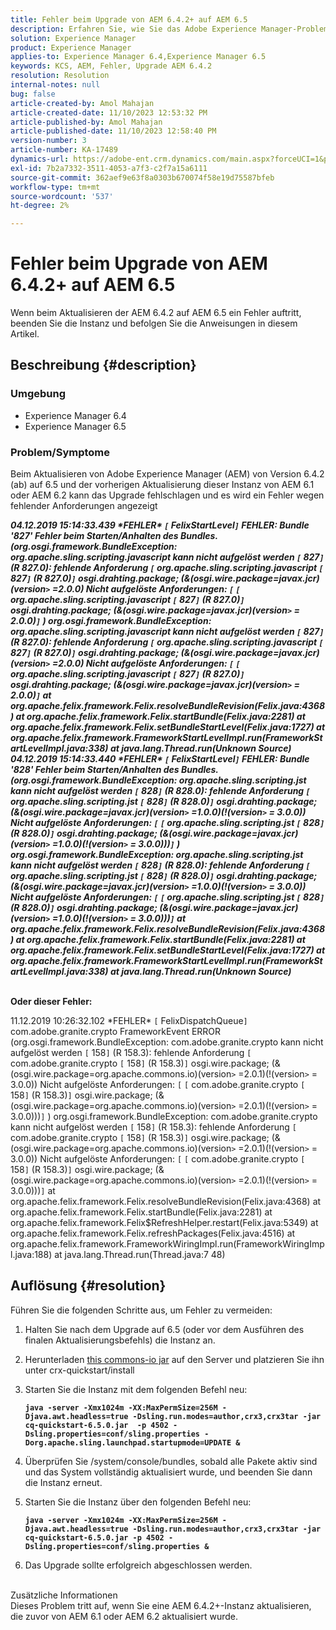 ```yaml
---
title: Fehler beim Upgrade von AEM 6.4.2+ auf AEM 6.5
description: Erfahren Sie, wie Sie das Adobe Experience Manager-Problem beheben können, bei dem während der Aktualisierung AEM Version 6.4.2 auf 6.5 ein Fehler auftritt.
solution: Experience Manager
product: Experience Manager
applies-to: Experience Manager 6.4,Experience Manager 6.5
keywords: KCS, AEM, Fehler, Upgrade AEM 6.4.2
resolution: Resolution
internal-notes: null
bug: false
article-created-by: Amol Mahajan
article-created-date: 11/10/2023 12:53:32 PM
article-published-by: Amol Mahajan
article-published-date: 11/10/2023 12:58:40 PM
version-number: 3
article-number: KA-17489
dynamics-url: https://adobe-ent.crm.dynamics.com/main.aspx?forceUCI=1&pagetype=entityrecord&etn=knowledgearticle&id=b6cbe324-c87f-ee11-8179-6045bd006b25
exl-id: 7b2a7332-3511-4053-a7f3-c2f7a15a6111
source-git-commit: 362aef9e63f8a0303b670074f58e19d75587bfeb
workflow-type: tm+mt
source-wordcount: '537'
ht-degree: 2%

---
```


# Fehler beim Upgrade von AEM 6.4.2+ auf AEM 6.5


Wenn beim Aktualisieren der AEM 6.4.2 auf AEM 6.5 ein Fehler auftritt, beenden Sie die Instanz und befolgen Sie die Anweisungen in diesem Artikel.

## Beschreibung {#description}


### <b>Umgebung</b>

- Experience Manager 6.4
- Experience Manager 6.5


### <b>Problem/Symptome</b>

Beim Aktualisieren von Adobe Experience Manager (AEM) von Version 6.4.2 (ab) auf 6.5 und der vorherigen Aktualisierung dieser Instanz von AEM 6.1 oder AEM 6.2 kann das Upgrade fehlschlagen und es wird ein Fehler wegen fehlender Anforderungen angezeigt

<b>*04.12.2019 15:14:33.439 \*FEHLER\* `[` FelixStartLevel`]`  FEHLER: Bundle &#39;827&#39; Fehler beim Starten/Anhalten des Bundles. (org.osgi.framework.BundleException: org.apache.sling.scripting.javascript kann nicht aufgelöst werden `[` 827`]` (R 827.0): fehlende Anforderung `[` org.apache.sling.scripting.javascript `[` 827`]` (R 827.0)`]`  osgi.drahting.package; (&amp;(osgi.wire.package=javax.jcr)(version`>` =2.0.0) Nicht aufgelöste Anforderungen: `[` `[` org.apache.sling.scripting.javascript `[` 827`]` (R 827.0)`]`  osgi.drahting.package; (&amp;(osgi.wire.package=javax.jcr)(version`>` = 2.0.0)`]` )*
*org.osgi.framework.BundleException: org.apache.sling.scripting.javascript kann nicht aufgelöst werden `[` 827`]` (R 827.0): fehlende Anforderung `[` org.apache.sling.scripting.javascript `[` 827`]` (R 827.0)`]`  osgi.drahting.package; (&amp;(osgi.wire.package=javax.jcr)(version`>` =2.0.0) Nicht aufgelöste Anforderungen: `[` `[` org.apache.sling.scripting.javascript `[` 827`]` (R 827.0)`]`  osgi.drahting.package; (&amp;(osgi.wire.package=javax.jcr)(version`>` = 2.0.0)`]`*
*at org.apache.felix.framework.Felix.resolveBundleRevision(Felix.java:4368)*
*at org.apache.felix.framework.Felix.startBundle(Felix.java:2281)*
*at org.apache.felix.framework.Felix.setBundleStartLevel(Felix.java:1727)*
*at org.apache.felix.framework.FrameworkStartLevelImpl.run(FrameworkStartLevelImpl.java:338)*
*at java.lang.Thread.run(Unknown Source)*
*04.12.2019 15:14:33.440 \*FEHLER\* `[` FelixStartLevel`]`  FEHLER: Bundle &#39;828&#39; Fehler beim Starten/Anhalten des Bundles. (org.osgi.framework.BundleException: org.apache.sling.scripting.jst kann nicht aufgelöst werden `[` 828`]` (R 828.0): fehlende Anforderung `[` org.apache.sling.scripting.jst `[` 828`]` (R 828.0)`]`  osgi.drahting.package; (&amp;(osgi.wire.package=javax.jcr)(version`>` =1.0.0)(!(version`>` = 3.0.0)) Nicht aufgelöste Anforderungen: `[` `[` org.apache.sling.scripting.jst `[` 828`]` (R 828.0)`]`  osgi.drahting.package; (&amp;(osgi.wire.package=javax.jcr)(version`>` =1.0.0)(!(version`>` = 3.0.0)))`]` )*
*org.osgi.framework.BundleException: org.apache.sling.scripting.jst kann nicht aufgelöst werden `[` 828`]` (R 828.0): fehlende Anforderung `[` org.apache.sling.scripting.jst `[` 828`]` (R 828.0)`]`  osgi.drahting.package; (&amp;(osgi.wire.package=javax.jcr)(version`>` =1.0.0)(!(version`>` = 3.0.0)) Nicht aufgelöste Anforderungen: `[` `[` org.apache.sling.scripting.jst `[` 828`]` (R 828.0)`]`  osgi.drahting.package; (&amp;(osgi.wire.package=javax.jcr)(version`>` =1.0.0)(!(version`>` = 3.0.0)))`]`*
*at org.apache.felix.framework.Felix.resolveBundleRevision(Felix.java:4368)*
*at org.apache.felix.framework.Felix.startBundle(Felix.java:2281)*
*at org.apache.felix.framework.Felix.setBundleStartLevel(Felix.java:1727)*
*at org.apache.felix.framework.FrameworkStartLevelImpl.run(FrameworkStartLevelImpl.java:338)*
*at java.lang.Thread.run(Unknown Source)*

<br>Oder dieser Fehler:</b>

11.12.2019 10:26:32.102 \*FEHLER\* `[` FelixDispatchQueue`]`  com.adobe.granite.crypto FrameworkEvent ERROR (org.osgi.framework.BundleException: com.adobe.granite.crypto kann nicht aufgelöst werden `[` 158`]` (R 158.3): fehlende Anforderung `[` com.adobe.granite.crypto `[` 158`]` (R 158.3)`]`  osgi.wire.package; (&amp;(osgi.wire.package=org.apache.commons.io)(version`>` =2.0.1)(!(version`>` = 3.0.0)) Nicht aufgelöste Anforderungen: `[` `[` com.adobe.granite.crypto `[` 158`]` (R 158.3)`]`  osgi.wire.package; (&amp;(osgi.wire.package=org.apache.commons.io)(version`>` =2.0.1)(!(version`>` = 3.0.0)))`]` ) org.osgi.framework.BundleException: com.adobe.granite.crypto kann nicht aufgelöst werden `[` 158`]` (R 158.3): fehlende Anforderung `[` com.adobe.granite.crypto `[` 158`]` (R 158.3)`]`  osgi.wire.package; (&amp;(osgi.wire.package=org.apache.commons.io)(version`>` =2.0.1)(!(version`>` = 3.0.0)) Nicht aufgelöste Anforderungen: `[` `[` com.adobe.granite.crypto `[` 158`]` (R 158.3)`]`  osgi.wire.package; (&amp;(osgi.wire.package=org.apache.commons.io)(version`>` =2.0.1)(!(version`>` = 3.0.0)))`]`
at org.apache.felix.framework.Felix.resolveBundleRevision(Felix.java:4368) at org.apache.felix.framework.Felix.startBundle(Felix.java:2281) at org.apache.felix.framework.Felix$RefreshHelper.restart(Felix.java:5349) at org.apache.felix.framework.Felix.refreshPackages(Felix.java:4516) at org.apache.felix.framework.FrameworkWiringImpl.run(FrameworkWiringImpl.java:188) at java.lang.Thread.run(Thread.java:7 48)


## Auflösung {#resolution}

Führen Sie die folgenden Schritte aus, um Fehler zu vermeiden:
1. Halten Sie nach dem Upgrade auf 6.5 (oder vor dem Ausführen des finalen Aktualisierungsbefehls) die Instanz an.
2. Herunterladen [this commons-io jar](https://repo1.maven.org/maven2/commons-io/commons-io/2.6/commons-io-2.6.jar) auf den Server und platzieren Sie ihn unter crx-quickstart/install
3. Starten Sie die Instanz mit dem folgenden Befehl neu:

   <b>`java -server -Xmx1024m -XX:MaxPermSize=256M -Djava.awt.headless=true -Dsling.run.modes=author,crx3,crx3tar -jar cq-quickstart-6.5.0.jar  -p 4502 -Dsling.properties=conf/sling.properties -Dorg.apache.sling.launchpad.startupmode=UPDATE &`</b>
4. Überprüfen Sie /system/console/bundles, sobald alle Pakete aktiv sind und das System vollständig aktualisiert wurde, und beenden Sie dann die Instanz erneut.
5. Starten Sie die Instanz über den folgenden Befehl neu:

   <b>`java -server -Xmx1024m -XX:MaxPermSize=256M -Djava.awt.headless=true -Dsling.run.modes=author,crx3,crx3tar -jar cq-quickstart-6.5.0.jar -p 4502 -Dsling.properties=conf/sling.properties &`</b>
6. Das Upgrade sollte erfolgreich abgeschlossen werden.

<br>Zusätzliche Informationen<br>
Dieses Problem tritt auf, wenn Sie eine AEM 6.4.2+-Instanz aktualisieren, die zuvor von AEM 6.1 oder AEM 6.2 aktualisiert wurde.
